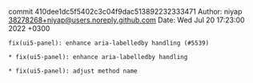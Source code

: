 commit 410dee1dc5f5402c3c04f9dac513892232333471
Author: niyap <38278268+niyap@users.noreply.github.com>
Date:   Wed Jul 20 17:23:00 2022 +0300

    fix(ui5-panel): enhance aria-labelledby handling (#5539)
    
    * fix(ui5-panel): enhance aria-labelledby handling
    
    * fix(ui5-panel): adjust method name

